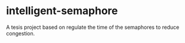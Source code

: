 # intelligent-semaphore
A tesis project based on regulate the time of the semaphores to reduce congestion.
